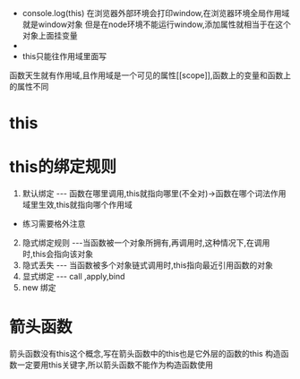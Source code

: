 - console.log(this) 在浏览器外部环境会打印window,在浏览器环境全局作用域就是window对象
但是在node环境不能运行window,添加属性就相当于在这个对象上面挂变量
- 
- this只能往作用域里面写




函数天生就有作用域,且作用域是一个可见的属性[[scope]],函数上的变量和函数上的属性不同
# this
<!-- this不能引用一个词法作用域的内容 -->

# this的绑定规则
1. 默认绑定 --- 函数在哪里调用,this就指向哪里(不全对)->函数在哪个词法作用域里生效,this就指向哪个作用域
- 练习需要格外注意
2. 隐式绑定规则 ---当函数被一个对象所拥有,再调用时,这种情况下,在调用时,this会指向该对象
3. 隐式丢失 --- 当函数被多个对象链式调用时,this指向最近引用函数的对象
4. 显式绑定 --- call ,apply,bind
5. new 绑定


# 箭头函数
箭头函数没有this这个概念,写在箭头函数中的this也是它外层的函数的this
构造函数一定要用this关键字,所以箭头函数不能作为构造函数使用
